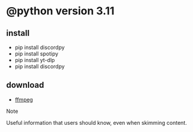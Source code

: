 # @python version 3.11
## install
- pip install discordpy
- pip install spotipy
- pip install yt-dlp
- pip install discordpy

## download
- [ffmpeg](https://www.gyan.dev/ffmpeg/builds/ffmpeg-release-essentials.7z)

> [!NOTE]
> Useful information that users should know, even when skimming content.
